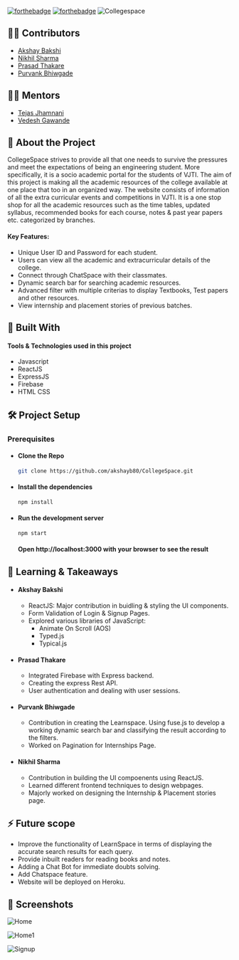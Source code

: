 <!-- # Automatic License Plate Recognition System (ALPR) -->

[![forthebadge](https://forthebadge.com/images/badges/made-with-javascript.svg)](http://forthebadge.com)
[![forthebadge](https://forthebadge.com/images/badges/built-with-love.svg)](http://forthebadge.com)
![Collegespace](https://user-images.githubusercontent.com/64036185/119158540-ee7b5e80-ba73-11eb-97d2-6f657c3207a7.jpg)

<!-- ### Team name: Binary Beasts -->

## :man_technologist: Contributors

- [Akshay Bakshi](https://github.com/akshayb80)
- [Nikhil Sharma](https://github.com/nikhilgwl)
- [Prasad Thakare](https://github.com/sans2801)
- [Purvank Bhiwgade](https://github.com/purvankbhiwgade)

## :man_teacher: Mentors

- [Tejas Jhamnani](https://github.com/Tejas2909)
- [Vedesh Gawande](https://github.com/vedesh95)

## :page_with_curl: About the Project

CollegeSpace strives to provide all that one needs to survive the pressures and meet the expectations of being an engineering student.
More specifically, it is a socio academic portal for the students of VJTI. The aim of this project is making all the academic resources of the college available at one place that too in an organized way.
The website consists of information of all the extra curricular events and competitions in VJTI.
It is a one stop shop for all the academic resources such as the time tables, updated syllabus, recommended books for each course, notes & past year papers etc. categorized by branches.

#### Key Features:

- Unique User ID and Password for each student.
- Users can view all the academic and extracurricular details of the college.
- Connect through ChatSpace with their classmates.
- Dynamic search bar for searching academic resources.
- Advanced filter with multiple criterias to display Textbooks, Test papers and other resources.
- View internship and placement stories of previous batches.

## :robot: Built With

#### Tools & Technologies used in this project

- Javascript
- ReactJS
- ExpressJS
- Firebase
- HTML CSS

## :hammer_and_wrench: Project Setup

### Prerequisites

- #### Clone the Repo

  ```sh
  git clone https://github.com/akshayb80/CollegeSpace.git
  ```

- #### Install the dependencies

  ```sh
  npm install
  ```

- #### Run the development server

  ```sh
  npm start
  ```

  #### Open http://localhost:3000 with your browser to see the result

## :memo: Learning & Takeaways

- #### Akshay Bakshi
  - ReactJS: Major contribution in buidling & styling the UI components.
  - Form Validation of Login & Signup Pages.
  - Explored various libraries of JavaScript:
    - Animate On Scroll (AOS)
    - Typed.js
    - Typical.js
- #### Prasad Thakare
  - Integrated Firebase with Express backend.
  - Creating the express Rest API.
  - User authentication and dealing with user sessions.
- #### Purvank Bhiwgade
  - Contribution in creating the Learnspace. Using fuse.js to develop a working dynamic search bar and classifying the result according to the filters.
  - Worked on Pagination for Internships Page.
- #### Nikhil Sharma
  - Contribution in building the UI compoenents using ReactJS.
  - Learned different frontend techniques to design webpages.
  - Majorly worked on designing the Internship & Placement stories page.

## :zap: Future scope

- Improve the functionality of LearnSpace in terms of displaying the accurate search results for each query.
- Provide inbuilt readers for reading books and notes.
- Adding a Chat Bot for immediate doubts solving.
- Add Chatspace feature.
- Website will be deployed on Heroku.

## :city_sunset: Screenshots

![Home](https://user-images.githubusercontent.com/64036185/119172110-1de59780-ba83-11eb-9f58-03a2121cf337.png)

![Home1](https://user-images.githubusercontent.com/64036185/119174034-b4b35380-ba85-11eb-9856-4b6fbc49fead.png)

![Signup](https://user-images.githubusercontent.com/64036185/119175549-95b5c100-ba87-11eb-93b9-bc52b9d9c410.png)
